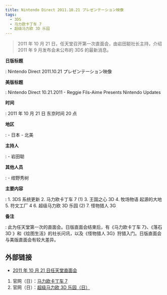 ```yaml
---
title: Nintendo Direct 2011.10.21 プレゼンテーション映像
tags:
  - 3DS
  - 马力欧卡丁车 7
  - 超级马力欧 3D 乐园
---
```


<div class="annotate" markdown>

> 2011 年 10 月 21 日，任天堂召开第一次直面会，由岩田聪社长主持，介绍 2011 年 9 月发布会未公布的 3DS 的最新消息。

**日版标题**

: Nintendo Direct 2011.10.21 プレゼンテーション映像

**美版标题**

: Nintendo Direct 10.21.2011 - Reggie Fils-Aime Presents Nintendo Updates

**时间**

: 2011 年 10 月 21 日 东京时间 20 点

**地区**

:	- 日本
	- 北美

**主持人**

:	- 岩田聪

**其他人员**

:	- 绀野秀树

**主要内容**

:	1. 3DS 系统更新
	2. 马力欧卡丁车 7 (1)
	3. 王国之心 3D
	4. 牧场物语 起源的大地
	5. 符文工厂 4
	6. 超级马力欧 3D 乐园 (2)
	7. 怪物猎人 3G

**备注**

: 此为任天堂第一次的直面会。日版直面会结束后，有《马力欧卡丁车 7》、《落石 3D 》和《绘图生活》的社长问讯，以及《怪物猎人 3G》狩猎入门。日版直面会与美版直面会有较大差异。

## 外部链接

- [2011 年 10 月 21 日任天堂直面会](https://www.bilibili.com/video/BV1oE41167KD/)

</div>

1. 官网（日）：[马力欧卡丁车 7](https://www.nintendo.co.jp/3ds/amkj/index.html)
2. 官网（日）：[超级马力欧 3D 乐园（日）](https://www.nintendo.co.jp/3ds/arej/index.html)
